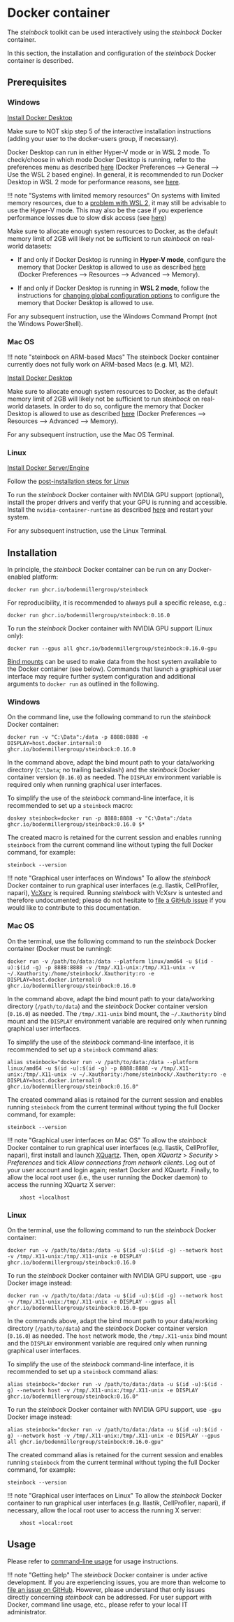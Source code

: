 # Docker container

The *steinbock* toolkit can be used interactively using the *steinbock* Docker container.

In this section, the installation and configuration of the *steinbock* Docker container is described.

## Prerequisites

### Windows

[Install Docker Desktop](https://docs.docker.com/desktop/install/windows-install/)

Make sure to NOT skip step 5 of the interactive installation instructions (adding your user to the docker-users group, if necessary).

Docker Desktop can run in either Hyper-V mode or in WSL 2 mode. To check/choose in which mode Docker Desktop is running, refer to the preferences menu as described [here](https://docs.docker.com/desktop/settings/windows/#general) (Docker Preferences --> General --> Use the WSL 2 based engine). In general, it is recommended to run Docker Desktop in WSL 2 mode for performance reasons, see [here](https://docs.microsoft.com/en-us/windows/wsl/compare-versions).

!!! note "Systems with limited memory resources"
    On systems with limited memory resources, due to a [problem with WSL 2](https://github.com/microsoft/WSL/issues/4166), it may still be advisable to use the Hyper-V mode. This may also be the case if you experience performance losses due to slow disk access (see [here](https://docs.microsoft.com/en-us/windows/wsl/compare-versions))

Make sure to allocate enough system resources to Docker, as the default memory limit of 2GB will likely not be sufficient to run *steinbock* on real-world datasets:

- If and only if Docker Desktop is running in **Hyper-V mode**, configure the memory that Docker Desktop is allowed to use as described [here](https://docs.docker.com/desktop/settings/windows/#advanced) (Docker Preferences --> Resources --> Advanced --> Memory).

- If and only if Docker Desktop is running in **WSL 2 mode**, follow the instructions for [changing global configuration options](https://docs.microsoft.com/en-us/windows/wsl/wsl-config#global-configuration-options-with-wslconfig) to configure the memory that Docker Desktop is allowed to use.

For any subsequent instruction, use the Windows Command Prompt (not the Windows PowerShell).

### Mac OS

!!! note "steinbock on ARM-based Macs"
    The steinbock Docker container currently does not fully work on ARM-based Macs (e.g. M1, M2).

[Install Docker Desktop](https://docs.docker.com/desktop/install/mac-install/)

Make sure to allocate enough system resources to Docker, as the default memory limit of 2GB will likely not be sufficient to run *steinbock* on real-world datasets. In order to do so, configure the memory that Docker Desktop is allowed to use as described [here](https://docs.docker.com/desktop/settings/mac/#advanced) (Docker Preferences --> Resources --> Advanced --> Memory).

For any subsequent instruction, use the Mac OS Terminal.

### Linux

[Install Docker Server/Engine](https://docs.docker.com/engine/install/#server)

Follow the [post-installation steps for Linux](https://docs.docker.com/engine/install/linux-postinstall/)

To run the *steinbock* Docker container with NVIDIA GPU support (optional), install the proper drivers and verify that your GPU is running and accessible. Install the `nvidia-container-runtime` as described [here](https://docs.docker.com/config/containers/resource_constraints/#access-an-nvidia-gpu) and restart your system.

For any subsequent instruction, use the Linux Terminal.

## Installation

In principle, the *steinbock* Docker container can be run on any Docker-enabled platform:

    docker run ghcr.io/bodenmillergroup/steinbock

For reproducibility, it is recommended to always pull a specific release, e.g.:

    docker run ghcr.io/bodenmillergroup/steinbock:0.16.0

To run the *steinbock* Docker container with NVIDIA GPU support (Linux only):

    docker run --gpus all ghcr.io/bodenmillergroup/steinbock:0.16.0-gpu

[Bind mounts](https://docs.docker.com/storage/bind-mounts/) can be used to make data from the host system available to the Docker container (see below). Commands that launch a graphical user interface may require further system configuration and additional arguments to `docker run` as outlined in the following.

### Windows

On the command line, use the following command to run the *steinbock* Docker container:

    docker run -v "C:\Data":/data -p 8888:8888 -e DISPLAY=host.docker.internal:0 ghcr.io/bodenmillergroup/steinbock:0.16.0

In the command above, adapt the bind mount path to your data/working directory (`C:\Data`; no trailing backslash) and the *steinbock* Docker container version (`0.16.0`) as needed. The `DISPLAY` environment variable is required only when running graphical user interfaces.

To simplify the use of the *steinbock* command-line interface, it is recommended to set up a `steinbock` macro:

    doskey steinbock=docker run -p 8888:8888 -v "C:\Data":/data ghcr.io/bodenmillergroup/steinbock:0.16.0 $*

The created macro is retained for the current session and enables running `steinbock` from the current command line without typing the full Docker command, for example:

    steinbock --version

!!! note "Graphical user interfaces on Windows"
    To allow the *steinbock* Docker container to run graphical user interfaces (e.g. Ilastik, CellProfiler, napari), [VcXsrv](https://sourceforge.net/projects/vcxsrv/) is required. Running *steinbock* with VcXsrv is untested and therefore undocumented; please do not hesitate to [file a GitHub issue](https://github.com/BodenmillerGroup/steinbock/issues) if you would like to contribute to this documentation.

### Mac OS

On the terminal, use the following command to run the *steinbock* Docker container (Docker must be running):

    docker run -v /path/to/data:/data --platform linux/amd64 -u $(id -u):$(id -g) -p 8888:8888 -v /tmp/.X11-unix:/tmp/.X11-unix -v ~/.Xauthority:/home/steinbock/.Xauthority:ro -e DISPLAY=host.docker.internal:0 ghcr.io/bodenmillergroup/steinbock:0.16.0

In the command above, adapt the bind mount path to your data/working directory (`/path/to/data`) and the *steinbock* Docker container version (`0.16.0`) as needed. The `/tmp/.X11-unix` bind mount, the `~/.Xauthority` bind mount and the `DISPLAY` environment variable are required only when running graphical user interfaces.

To simplify the use of the *steinbock* command-line interface, it is recommended to set up a `steinbock` command alias:

    alias steinbock="docker run -v /path/to/data:/data --platform linux/amd64 -u $(id -u):$(id -g) -p 8888:8888 -v /tmp/.X11-unix:/tmp/.X11-unix -v ~/.Xauthority:/home/steinbock/.Xauthority:ro -e DISPLAY=host.docker.internal:0 ghcr.io/bodenmillergroup/steinbock:0.16.0"

The created command alias is retained for the current session and enables running `steinbock` from the current terminal without typing the full Docker command, for example:

    steinbock --version

!!! note "Graphical user interfaces on Mac OS"
    To allow the *steinbock* Docker container to run graphical user interfaces (e.g. Ilastik, CellProfiler, napari), first install and launch [XQuartz](https://www.xquartz.org/). Then, open *XQuartz* > *Security* > *Preferences* and tick *Allow connections from network clients*. Log out of your user account and login again; restart Docker and XQuartz. Finally, to allow the local root user (i.e., the user running the Docker daemon) to access the running XQuartz X server:

        xhost +localhost

### Linux

On the terminal, use the following command to run the *steinbock* Docker container:

    docker run -v /path/to/data:/data -u $(id -u):$(id -g) --network host -v /tmp/.X11-unix:/tmp/.X11-unix -e DISPLAY ghcr.io/bodenmillergroup/steinbock:0.16.0

To run the *steinbock* Docker container with NVIDIA GPU support, use `-gpu` Docker image instead:

    docker run -v /path/to/data:/data -u $(id -u):$(id -g) --network host -v /tmp/.X11-unix:/tmp/.X11-unix -e DISPLAY --gpus all ghcr.io/bodenmillergroup/steinbock:0.16.0-gpu

In the commands above, adapt the bind mount path to your data/working directory (`/path/to/data`) and the *steinbock* Docker container version (`0.16.0`) as needed. The `host` network mode, the `/tmp/.X11-unix` bind mount and the `DISPLAY` environment variable are required only when running graphical user interfaces.

To simplify the use of the *steinbock* command-line interface, it is recommended to set up a `steinbock` command alias:

    alias steinbock="docker run -v /path/to/data:/data -u $(id -u):$(id -g) --network host -v /tmp/.X11-unix:/tmp/.X11-unix -e DISPLAY ghcr.io/bodenmillergroup/steinbock:0.16.0"

To run the *steinbock* Docker container with NVIDIA GPU support, use `-gpu` Docker image instead:

    alias steinbock="docker run -v /path/to/data:/data -u $(id -u):$(id -g) --network host -v /tmp/.X11-unix:/tmp/.X11-unix -e DISPLAY --gpus all ghcr.io/bodenmillergroup/steinbock:0.16.0-gpu"

The created command alias is retained for the current session and enables running `steinbock` from the current terminal without typing the full Docker command, for example:

    steinbock --version

!!! note "Graphical user interfaces on Linux"
    To allow the *steinbock* Docker container to run graphical user interfaces (e.g. Ilastik, CellProfiler, napari), if necessary, allow the local root user to access the running X server:

        xhost +local:root

## Usage

Please refer to [command-line usage](cli/intro.md) for usage instructions.

!!! note "Getting help"
    The *steinbock* Docker container is under active development. If you are experiencing issues, you are more than welcome to [file an issue on GitHub](https://github.com/BodenmillerGroup/steinbock/issues). However, please understand that only issues directly concerning *steinbock* can be addressed. For user support with Docker, command line usage, etc., please refer to your local IT administrator.
